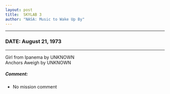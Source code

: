 ```yaml
---
layout: post
title:  SKYLAB 3
author: "NASA: Music to Wake Up By"
---
```


----
### DATE: August 21, 1973
----
Girl from Ipanema by UNKNOWN<br />Anchors Aweigh by UNKNOWN

##### Comment:
* No mission comment
